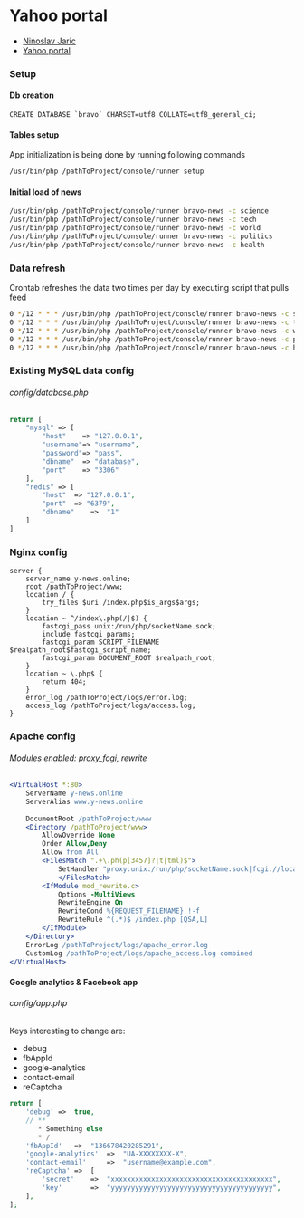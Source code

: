 # Yahoo portal #

* [Ninoslav Jaric](http://www.jaric.online/)
* [Yahoo portal](http://y-news.online/)

### Setup ###
#### Db creation ####
```mysql
CREATE DATABASE `bravo` CHARSET=utf8 COLLATE=utf8_general_ci;
```
#### Tables setup ####
App initialization is being done by running following commands

```bash
/usr/bin/php /pathToProject/console/runner setup
```
#### Initial load of news ####
```bash
/usr/bin/php /pathToProject/console/runner bravo-news -c science
/usr/bin/php /pathToProject/console/runner bravo-news -c tech
/usr/bin/php /pathToProject/console/runner bravo-news -c world
/usr/bin/php /pathToProject/console/runner bravo-news -c politics
/usr/bin/php /pathToProject/console/runner bravo-news -c health
```

### Data refresh ###

Crontab refreshes the data two times per day by executing script that pulls feed

```bash
0 */12 * * * /usr/bin/php /pathToProject/console/runner bravo-news -c science
0 */12 * * * /usr/bin/php /pathToProject/console/runner bravo-news -c tech
0 */12 * * * /usr/bin/php /pathToProject/console/runner bravo-news -c world
0 */12 * * * /usr/bin/php /pathToProject/console/runner bravo-news -c politics
0 */12 * * * /usr/bin/php /pathToProject/console/runner bravo-news -c health

```

### Existing MySQL data config ###

###### config/database.php
```php
return [
    "mysql" => [
        "host"    => "127.0.0.1",
        "username"=> "username",
        "password"=> "pass",
        "dbname"  => "database",
        "port"    => "3306"
    ],
    "redis" => [
        "host"  => "127.0.0.1",
        "port"  => "6379",
        "dbname"    =>  "1"
    ]
]
```

### Nginx config ###
```nginx
server {
	server_name y-news.online;
	root /pathToProject/www;
	location / {
		try_files $uri /index.php$is_args$args;
	}
	location ~ ^/index\.php(/|$) {
		fastcgi_pass unix:/run/php/socketName.sock;
		include fastcgi_params;
		fastcgi_param SCRIPT_FILENAME $realpath_root$fastcgi_script_name;
		fastcgi_param DOCUMENT_ROOT $realpath_root;
	}
	location ~ \.php$ {
		return 404;
	}
	error_log /pathToProject/logs/error.log;
	access_log /pathToProject/logs/access.log;
}
```
### Apache config ###
###### Modules enabled: proxy_fcgi, rewrite
```apache
<VirtualHost *:80>
	ServerName y-news.online 
	ServerAlias www.y-news.online
	
	DocumentRoot /pathToProject/www
	<Directory /pathToProject/www>
		AllowOverride None
		Order Allow,Deny
		Allow from All
		<FilesMatch ".+\.ph(p[3457]?|t|tml)$">
			SetHandler "proxy:unix:/run/php/socketName.sock|fcgi://localhost"
	        </FilesMatch>
		<IfModule mod_rewrite.c>
			Options -MultiViews
			RewriteEngine On
			RewriteCond %{REQUEST_FILENAME} !-f
			RewriteRule ^(.*)$ /index.php [QSA,L]
		</IfModule>
	</Directory>
	ErrorLog /pathToProject/logs/apache_error.log
	CustomLog /pathToProject/logs/apache_access.log combined
</VirtualHost>
```

#### Google analytics & Facebook app ####
###### config/app.php
Keys interesting to change are:

- debug
- fbAppId   
- google-analytics
- contact-email
- reCaptcha

```php
return [
    'debug' =>  true,
    // **
       * Something else
       * /
    'fbAppId'   =>  "136678420285291",
    'google-analytics'  =>  "UA-XXXXXXXX-X",
    'contact-email'     =>  "username@example.com",
    'reCaptcha' =>  [
        'secret'    =>  "xxxxxxxxxxxxxxxxxxxxxxxxxxxxxxxxxxxxxxxx",
        'key'       =>  "yyyyyyyyyyyyyyyyyyyyyyyyyyyyyyyyyyyyyyyy",
    ],
];
```
